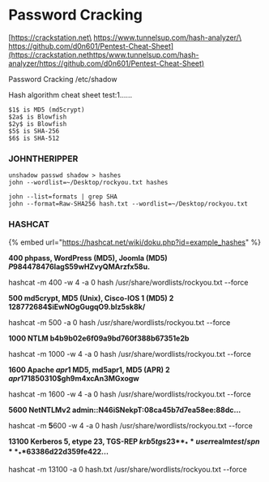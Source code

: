 # Password Cracking

[https://crackstation.net\
https://www.tunnelsup.com/hash-analyzer/\
https://github.com/d0n601/Pentest-Cheat-Sheet](https://crackstation.nethttps/www.tunnelsup.com/hash-analyzer/https://github.com/d0n601/Pentest-Cheat-Sheet)

Password Cracking /etc/shadow

Hash algorithm cheat sheet test:$1$......

```
$1$ is MD5 (md5crypt)
$2a$ is Blowfish
$2y$ is Blowfish
$5$ is SHA-256
$6$ is SHA-512
```

### JOHNTHERIPPER

```
unshadow passwd shadow > hashes
john --wordlist=~/Desktop/rockyou.txt hashes

john --list=formats | grep SHA
john --format=Raw-SHA256 hash.txt --wordlist=~/Desktop/rockyou.txt 
```

### HASHCAT

{% embed url="https://hashcat.net/wiki/doku.php?id=example_hashes" %}

**400 phpass, WordPress (MD5), Joomla (MD5) $P$984478476IagS59wHZvyQMArzfx58u.**

hashcat -m 400 -w 4 -a 0 hash /usr/share/wordlists/rockyou.txt --force

**500 md5crypt, MD5 (Unix), Cisco-IOS $1$ (MD5) 2 $1$28772684$iEwNOgGugqO9.bIz5sk8k/**

hashcat -m 500 -a 0 hash /usr/share/wordlists/rockyou.txt --force

**1000 NTLM b4b9b02e6f09a9bd760f388b67351e2b**

hashcat -m 1000 -w 4 -a 0 hash /usr/share/wordlists/rockyou.txt --force

**1600 Apache $apr1$ MD5, md5apr1, MD5 (APR) 2 $apr1$71850310$gh9m4xcAn3MGxogw**

hashcat -m 1600 -w 4 -a 0 hash /usr/share/wordlists/rockyou.txt --force

**5600 NetNTLMv2 admin::N46iSNekpT:08ca45b7d7ea58ee:88dc...**

hashcat -m **5**600 -w 4 -a 0 hash /usr/share/wordlists/rockyou.txt --force

**13100 Kerberos 5, etype 23, TGS-REP $krb5tgs$23$**_**user$realm$test/spn**_**$63386d22d359fe422...**

hashcat -m 13100 -a 0 hash.txt /usr/share/wordlists/rockyou.txt --force
